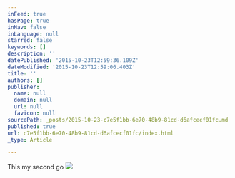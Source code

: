 ```yaml
---
inFeed: true
hasPage: true
inNav: false
inLanguage: null
starred: false
keywords: []
description: ''
datePublished: '2015-10-23T12:59:36.109Z'
dateModified: '2015-10-23T12:59:06.403Z'
title: ''
authors: []
publisher:
  name: null
  domain: null
  url: null
  favicon: null
sourcePath: _posts/2015-10-23-c7e5f1bb-6e70-48b9-81cd-d6afcecf01fc.md
published: true
url: c7e5f1bb-6e70-48b9-81cd-d6afcecf01fc/index.html
_type: Article

---
```

This my second go
![](https://the-grid-user-content.s3-us-west-2.amazonaws.com/0aa88940-88ab-4edb-b3f2-bd5b54758b93.png)